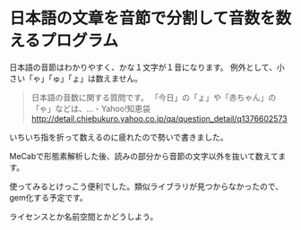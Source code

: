 # 日本語の文章を音節で分割して音数を数えるプログラム

日本語の音節はわかりやすく、かな１文字が１音になります。
例外として、小さい「ゃ」「ゅ」「ょ」は数えません。

> 日本語の音数に関する質問です。 「今日」の「ょ」や「赤ちゃん」の「ゃ」などは、... - Yahoo!知恵袋
> http://detail.chiebukuro.yahoo.co.jp/qa/question_detail/q1376602573


いちいち指を折って数えるのに疲れたので勢いで書きました。

<script src="https://gist.github.com/3845114.js"> </script>


MeCabで形態素解析した後、読みの部分から音節の文字以外を抜いて数えてます。

使ってみるとけっこう便利でした。類似ライブラリが見つからなかったので、gem化する予定です。

ライセンスとか名前空間とかどうしよう。
